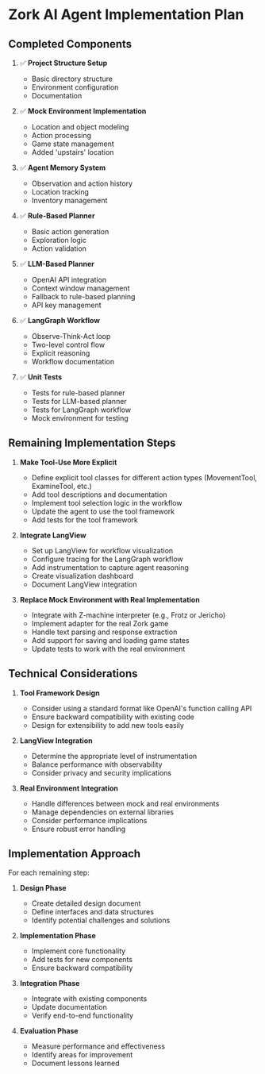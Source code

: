 # Zork AI Agent Implementation Plan

## Completed Components

1. ✅ **Project Structure Setup**
   - Basic directory structure
   - Environment configuration
   - Documentation

2. ✅ **Mock Environment Implementation**
   - Location and object modeling
   - Action processing
   - Game state management
   - Added 'upstairs' location

3. ✅ **Agent Memory System**
   - Observation and action history
   - Location tracking
   - Inventory management

4. ✅ **Rule-Based Planner**
   - Basic action generation
   - Exploration logic
   - Action validation

5. ✅ **LLM-Based Planner**
   - OpenAI API integration
   - Context window management
   - Fallback to rule-based planning
   - API key management

6. ✅ **LangGraph Workflow**
   - Observe-Think-Act loop
   - Two-level control flow
   - Explicit reasoning
   - Workflow documentation

7. ✅ **Unit Tests**
   - Tests for rule-based planner
   - Tests for LLM-based planner
   - Tests for LangGraph workflow
   - Mock environment for testing

## Remaining Implementation Steps

1. **Make Tool-Use More Explicit**
   - Define explicit tool classes for different action types (MovementTool, ExamineTool, etc.)
   - Add tool descriptions and documentation
   - Implement tool selection logic in the workflow
   - Update the agent to use the tool framework
   - Add tests for the tool framework

2. **Integrate LangView**
   - Set up LangView for workflow visualization
   - Configure tracing for the LangGraph workflow
   - Add instrumentation to capture agent reasoning
   - Create visualization dashboard
   - Document LangView integration

3. **Replace Mock Environment with Real Implementation**
   - Integrate with Z-machine interpreter (e.g., Frotz or Jericho)
   - Implement adapter for the real Zork game
   - Handle text parsing and response extraction
   - Add support for saving and loading game states
   - Update tests to work with the real environment

## Technical Considerations

1. **Tool Framework Design**
   - Consider using a standard format like OpenAI's function calling API
   - Ensure backward compatibility with existing code
   - Design for extensibility to add new tools easily

2. **LangView Integration**
   - Determine the appropriate level of instrumentation
   - Balance performance with observability
   - Consider privacy and security implications

3. **Real Environment Integration**
   - Handle differences between mock and real environments
   - Manage dependencies on external libraries
   - Consider performance implications
   - Ensure robust error handling

## Implementation Approach

For each remaining step:

1. **Design Phase**
   - Create detailed design document
   - Define interfaces and data structures
   - Identify potential challenges and solutions

2. **Implementation Phase**
   - Implement core functionality
   - Add tests for new components
   - Ensure backward compatibility

3. **Integration Phase**
   - Integrate with existing components
   - Update documentation
   - Verify end-to-end functionality

4. **Evaluation Phase**
   - Measure performance and effectiveness
   - Identify areas for improvement
   - Document lessons learned
